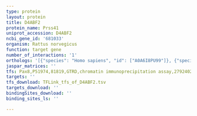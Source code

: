 ```yaml
---
type: protein
layout: protein
title: D4ABF2
protein_name: Prss41
uniprot_accession: D4ABF2
ncbi_gene_id: '681033'
organism: Rattus norvegicus
function: target gene
number_of_interactions: '1'
orthologs: '[{"species": "Homo sapiens", "id": ["A0A6I8PU99"]}, {"species": "Mus musculus", "id": ["<a href=\"/protein/q920s2\">Q920S2</a>"]}]'
jaspar_matrices: ''
tfs: Pax8,P51974,81819,GTRD,chromatin immunoprecipitation assay,27924024%5Buid%5D,No
targets: ''
tfs_download: TFLink_tfs_of_D4ABF2.tsv
targets_download: ''
bindingSites_download: ''
binding_sites_ls: ''

---
```

